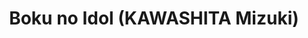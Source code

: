 --- 
title: "Boku no Idol (KAWASHITA Mizuki)"
publishdate: "2019-7-20T16:48:46+02:00"
src: "https://365manga.net/manga/boku-no-idol-kawashita-mizuki"
image: "https://data.365manga.net/images/thumbnails/6909-boku-no-idol-kawashita-mizuki.jpg"
description: "This year, the student council has decided to add an exciting new contribution to the school's culture festival; an Idol performance! However, they don't actually have the money to hire any real Idols, so someone's going to have to train up an idol group from their female classmates. Hirano Harufumi is that unlucky someone. He has no interest in Idols at all, but he must put together a performance or…"
---